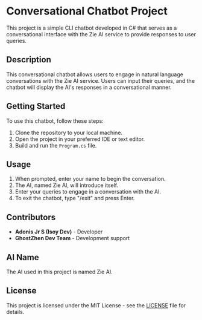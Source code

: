 # Conversational Chatbot Project

This project is a simple CLI chatbot developed in C# that serves as a conversational interface with the Zie AI service to provide responses to user queries.

## Description

This conversational chatbot allows users to engage in natural language conversations with the Zie AI service. Users can input their queries, and the chatbot will display the AI's responses in a conversational manner.

## Getting Started

To use this chatbot, follow these steps:

1. Clone the repository to your local machine.
2. Open the project in your preferred IDE or text editor.
3. Build and run the `Program.cs` file.

## Usage

1. When prompted, enter your name to begin the conversation.
2. The AI, named Zie AI, will introduce itself.
3. Enter your queries to engage in a conversation with the AI.
4. To exit the chatbot, type "/exit" and press Enter.

## Contributors

- **Adonis Jr S (Isoy Dev)** - Developer
- **GhostZhen Dev Team** - Development support

## AI Name

The AI used in this project is named Zie AI.

## License

This project is licensed under the MIT License - see the [LICENSE](LICENSE) file for details.
